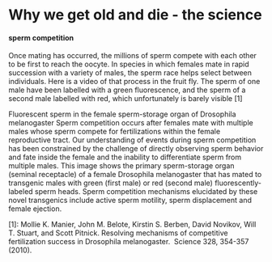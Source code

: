 # Why we get old and die - the science

#### sperm competition
Once mating has occurred, the millions of sperm compete with each other to be first to reach the oocyte. In species in which females mate in rapid succession with a variety of males, the sperm race helps select between individuals. Here is a video of that process in the fruit fly. The sperm of one male have been labelled with a green fluorescence, and the sperm of a second male labelled with red, which unfortunately is barely visible [1]


Fluorescent sperm in the female sperm-storage organ of Drosophila melanogaster
Sperm competition occurs after females mate with multiple males whose sperm compete for fertilizations within the female reproductive tract. Our understanding of events during sperm competition has been constrained by the challenge of directly observing sperm behavior and fate inside the female and the inability to differentiate sperm from multiple males. This image shows the primary sperm-storage organ (seminal receptacle) of a female Drosophila melanogaster that has mated to transgenic males with green (first male) or red (second male) fluorescently-labeled sperm heads. Sperm competition mechanisms elucidated by these novel transgenics include active sperm motility, sperm displacement and female ejection.

[1]: Mollie K. Manier, John M. Belote, Kirstin S. Berben, David Novikov, Will T. Stuart, and Scott Pitnick. Resolving mechanisms of competitive fertilization success in Drosophila melanogaster.  Science 328, 354-357 (2010).
